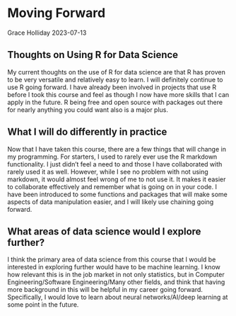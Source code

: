 Moving Forward
================
Grace Holliday
2023-07-13

## Thoughts on Using R for Data Science

My current thoughts on the use of R for data science are that R has
proven to be very versatile and relatively easy to learn. I will
definitely continue to use R going forward. I have already been involved
in projects that use R before I took this course and feel as though I
now have more skills that I can apply in the future. R being free and
open source with packages out there for nearly anything you could want
also is a major plus.

## What I will do differently in practice

Now that I have taken this course, there are a few things that will
change in my programming. For starters, I used to rarely ever use the R
markdown functionality. I just didn’t feel a need to and those I have
collaborated with rarely used it as well. However, while I see no
problem with not using markdown, it would almost feel wrong of me to not
use it. It makes it easier to collaborate effectively and remember what
is going on in your code. I have been introduced to some functions and
packages that will make some aspects of data manipulation easier, and I
will likely use chaining going forward.

## What areas of data science would I explore further?

I think the primary area of data science from this course that I would
be interested in exploring further would have to be machine learning. I
know how relevant this is in the job market in not only statistics, but
in Computer Engineering/Software Engineering/Many other fields, and
think that having more background in this will be helpful in my career
going forward. Specifically, I would love to learn about neural
networks/AI/deep learning at some point in the future.
